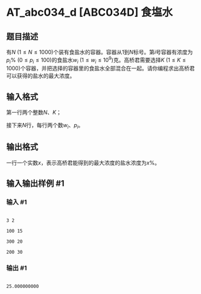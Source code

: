# AT_abc034_d [ABC034D] 食塩水

## 题目描述

有$N$ $(1≤N≤1000)$个装有食盐水的容器。容器从$1$到$N$标号。第$i$号容器有浓度为$p_i\%$ $(0≤p_i≤100)$的食盐水$w_i$ $(1≤w_i≤10^9)$克。高桥君需要选择$K$ $(1≤K≤1000)$个容器，并把选择的容器里的食盐水全部混合在一起。请你编程求出高桥君可以获得的盐水的最大浓度。

## 输入格式

第一行两个整数$N$、$K$；
接下来$N$行，每行两个数$w_i$、$p_i$。

## 输出格式

一行一个实数$x$，表示高桥君能得到的最大浓度的盐水浓度为$x\%$。

## 输入输出样例 #1

### 输入 #1

```
3 2
100 15
300 20
200 30
```

### 输出 #1

```
25.000000000
```